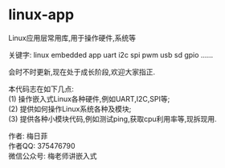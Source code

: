 # linux-app
Linux应用层常用库,用于操作硬件,系统等

关键字: linux embedded app uart i2c spi pwm usb sd gpio ......  

会时不时更新,现在处于成长阶段,欢迎大家指正.


本代码志在如下几点:  
(1) 操作嵌入式Linux各种硬件,例如UART,I2C,SPI等;  
(2) 提供如何操作Linux系统各种及模块;  
(3) 提供各种小模块代码,例如测试ping,获取cpu利用率等,现拆现用.  

作者: 梅日菲  
作者QQ: 375476790  
微信公众号: 梅老师讲嵌入式  
